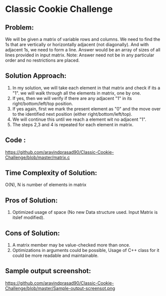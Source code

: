 # Classic Cookie Challenge

Problem:
-----
We will be given a matrix of variable rows and columns. We need to find the 1s that are vertically or horizontally adjacent (not diagonally). And with adjacent 1s, we need to form a line. Answer would be an array of sizes of all lines provided in input matrix. 
Note: Answer need not be in any particular order and no restrictions are placed. 

Solution Approach:
----
1) In my solution, we will take each element in that matrix and check if its a "1". we will walk through all the elements in matrix, one by one.
2) If yes, then we will verify if there are any adjacent "1" in its right/bottom/left/top position. 
3) If yes again, first we mark the present element as "0" and the move over to the identified next position (either right/bottom/left/top). 
4) We will continue this until we reach a element wit no adjacent "1". 
5) The steps 2,3 and 4 is repeated for each element in matrix.  

Code :
----
https://github.com/aravindprasad90/Classic-Cookie-Challenge/blob/master/matrix.c 

Time Complexity of Solution:
----
O(N), N is number of elements in matrix

Pros of Solution:
----
1) Optimized usage of space (No new Data structure used. Input Matrix is itslef modified). 

Cons of Solution:
---
1) A matrix member may be value-checked more than once. 
2) Optimizations in arguments could be possible, Usage of C++ class for it could be more readable and maintainable.

Sample output screenshot:
----
https://github.com/aravindprasad90/Classic-Cookie-Challenge/blob/master/Sample-output-screensot.png 
